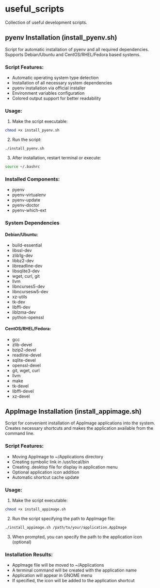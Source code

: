 

# useful_scripts

Collection of useful development scripts.

## pyenv Installation (install_pyenv.sh)

Script for automatic installation of pyenv and all required dependencies. Supports Debian/Ubuntu and CentOS/RHEL/Fedora based systems.

### Script Features:
- Automatic operating system type detection
- Installation of all necessary system dependencies
- pyenv installation via official installer
- Environment variables configuration
- Colored output support for better readability

### Usage:
1. Make the script executable:
```bash
chmod +x install_pyenv.sh
```

2. Run the script:
```bash
./install_pyenv.sh
```

3. After installation, restart terminal or execute:
```bash
source ~/.bashrc
```

### Installed Components:
- pyenv
- pyenv-virtualenv
- pyenv-update
- pyenv-doctor
- pyenv-which-ext

### System Dependencies

#### Debian/Ubuntu:
- build-essential
- libssl-dev
- zlib1g-dev
- libbz2-dev
- libreadline-dev
- libsqlite3-dev
- wget, curl, git
- llvm
- libncurses5-dev
- libncursesw5-dev
- xz-utils
- tk-dev
- libffi-dev
- liblzma-dev
- python-openssl

#### CentOS/RHEL/Fedora:
- gcc
- zlib-devel
- bzip2-devel
- readline-devel
- sqlite-devel
- openssl-devel
- git, wget, curl
- llvm
- make
- tk-devel
- libffi-devel
- xz-devel

## AppImage Installation (install_appimage.sh)

Script for convenient installation of AppImage applications into the system. Creates necessary shortcuts and makes the application available from the command line.

### Script Features:
- Moving AppImage to ~/Applications directory
- Creating symbolic link in /usr/local/bin
- Creating .desktop file for display in application menu
- Optional application icon addition
- Automatic shortcut cache update

### Usage:
1. Make the script executable:
```bash
chmod +x install_appimage.sh
```

2. Run the script specifying the path to AppImage file:
```bash
./install_appimage.sh /path/to/your/application.AppImage
```

3. When prompted, you can specify the path to the application icon (optional)

### Installation Results:
- AppImage file will be moved to ~/Applications
- A terminal command will be created with the application name
- Application will appear in GNOME menu
- If specified, the icon will be added to the application shortcut
